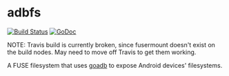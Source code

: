 # adbfs

[![Build Status](https://travis-ci.org/zach-klippenstein/adbfs.svg)](https://travis-ci.org/zach-klippenstein/adbfs)
[![GoDoc](https://godoc.org/github.com/zach-klippenstein/adbfs?status.svg)](https://godoc.org/github.com/zach-klippenstein/adbfs/fs)

NOTE: Travis build is currently broken, since fusermount doesn't exist on the build nodes. May need to move off Travis to get them working.

A FUSE filesystem that uses [goadb](https://github.com/zach-klippenstein/goadb) to expose Android devices' filesystems.

